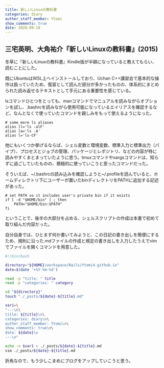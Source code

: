 ```yaml
---
title: 新しいLinuxの教科書
categories: diary
auther_staff_member: Ytomi
show_comments: true
date: 2020-09-10
---
```


## 三宅英明、大角祐介『新しいLinuxの教科書』(2015) 

冬草に『新しいLinuxの教科書』Kindle版が半額になっていると教えてもらい、読むことにした。

既にUbuntuはWSL上へインストールしており、Uchan C++講習会で基本的な操作は扱っていたため、復習として読んだ部分が多かったものの、体系的にまとめられた読み返せるテキストとして手元にある重要性を感じている。

lsコマンドひとつをとっても、manコマンドでマニュアルを読みながらオプションを試し、.bashrcを読みながら使用可能になっているエイリアスを確認するなど、なんとなくで使っていたコマンドを親しみをもって使えるようになった。

``` .bashrc
# some more ls aliases
alias ll='ls -alF'
alias la='ls -A'
alias l='ls-CF'
```

他にもいくつか挙げるならば、シェル変数と環境変数、標準入力と標準出力（パイプ）、プロセスとジョブの管理、パッケージとレポジトリ、などの内容が特に読みやすくまとまっていたように思う。tmuxコマンドやxargsコマンドは、知らずに過ごしていたものの、積極的に使っていこうと思ったコマンドだった。

そういえば、~/.bashrcの読み込みを確認しようと~/.profileを読んでいると、ホームディレクトリ下にユーザーが置いたbinディレクトリをPATHに追加する記述があった。

``` .profile
# set PATH so it includes user's private bin if it exists
if [ -d "$HOME/bin" ] ; then
    PATH="$HOME/bin:$PATH"
fi
```

ということで、後半の大部分を占める、シェルスクリプトの作成は本書で初めて取り組んだ内容だった。

自分自身では、ひとまず何か書いてみようと、この日記の書き出しを簡便にするため、規則に沿った.mdファイルの作成と規定の書き出しを入力したうえでvimでファイルを開くコマンドを用意した。


``` diary.sh
#!/bin/bash

directory="${HOME}/workspace/Rails/Ytomi4.github.io"
date=$(date '+%Y-%m-%d')

read -p "title: " title
read -p "categories: " category

cd "${directory}"
touch "./_posts/${date}-${title}.md"

var1=\
"---\n\
title: ${title}\n\
categories: diary\n\
auther_staff_member: Ytomi\n\
show_comments: true\n\
date: ${date}\n
---\n"

echo -e $var1 > ./_posts/${date}-${title}.md
vim ./_posts/${date}-${title}.md
```

折角なので、もう少しこまめにブログをアップしていこうと思う。
